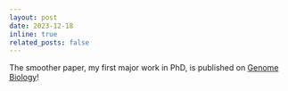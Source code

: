 ```yaml
---
layout: post
date: 2023-12-18
inline: true
related_posts: false
---
```


The smoother paper, my first major work in PhD, is published on [Genome Biology](https://genomebiology.biomedcentral.com/articles/10.1186/s13059-023-03138-x)!